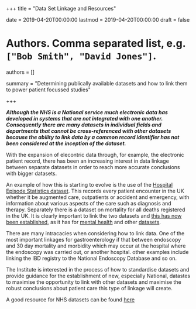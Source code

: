 +++
title = "Data Set Linkage and Resources"

date = 2019-04-20T00:00:00
lastmod = 2019-04-20T00:00:00
draft = false

# Authors. Comma separated list, e.g. `["Bob Smith", "David Jones"]`.
authors = []

summary = "Determining publically available datasets and how to link them to power patient focussed studies"


+++



***Although the NHS is a National service much electronic data has developed in systems that are not integrated with one another. Consequently there are many datasets in individual fields and departments that cannot be cross-referenced with other datasets because the ability to link data by a common record identifier has not been considered at the inception of the dataset.***

 

With the expansion of elecontric data through, for example, the electronic patient record, there has been an increasing interest in data linkage between separate datasets in order to reach more accurate conclusions with bigger datasets.

 

An example of how this is starting to evolve is the use of the [Hospital Episode Statistics dataset](https://digital.nhs.uk/data-and-information/data-tools-and-services/data-services/hospital-episode-statistic). This records every patient encounter in the UK whether it be augmented care, outpatients or accident and emergency, with information about various aspects of the care such as diagnosis and therapy. Separately there is a dataset on mortality for all deaths registered in the UK. It is clearly important to link the two datasets and [this has now been established](https://www.ifs.org.uk/publications/9981), as it has for [mental health](https://www.gov.uk/government/statistics/hes-mhldds-data-linkage-report-summary-statistics-sep-2015) and other [datasets](http://www.hdf.nihr.ac.uk/getting-ready/linking-sets).

 

There are many intracacies when considering how to link data. One of the most important linkages for gastroenterology if that between endoscopy and 30 day mortality and morbidity which may occur at the hospital where the endoscopy was carried out, or another hospital. other examples include linking the IBD registry to the National Endoscopy Database and so on.

 

The Institute is interested in the process of how to standardise datasets and provide guidance for the establishment of new, especially National, datastes to maximise the opportunity to link with other datasets and maximise the robust conclusions about patient care this type of linkage will create.

A good resource for NHS datasets can be found [here](http://www.hdf.nihr.ac.uk/datasets/all)




